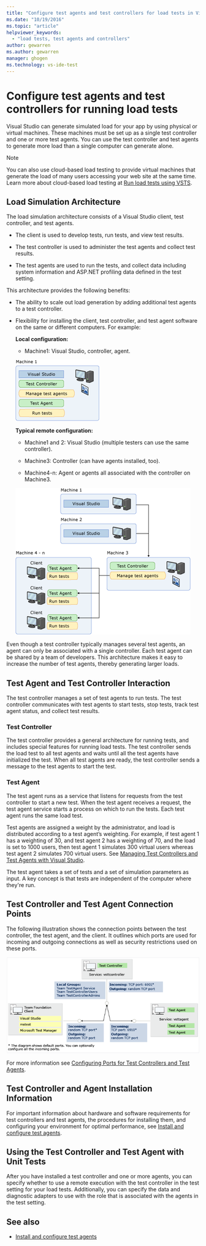 ```yaml
---
title: "Configure test agents and test controllers for load tests in Visual Studio | Microsoft Docs"
ms.date: "10/19/2016"
ms.topic: "article"
helpviewer_keywords:
  - "load tests, test agents and controllers"
author: gewarren
ms.author: gewarren
manager: ghogen
ms.technology: vs-ide-test
---
```

# Configure test agents and test controllers for running load tests

Visual Studio can generate simulated load for your app by using physical or virtual machines. These machines must be set up as a single test controller and one or more test agents. You can use the test controller and test agents to generate more load than a single computer can generate alone.

> [!NOTE]
> You can also use cloud-based load testing to provide virtual machines that generate the load of many users accessing your web site at the same time. Learn more about cloud-based load testing at [Run load tests using VSTS](/vsts/load-test/get-started-simple-cloud-load-test).

## Load Simulation Architecture

The load simulation architecture consists of a Visual Studio client, test controller, and test agents.

-   The client is used to develop tests, run tests, and view test results.

-   The test controller is used to administer the test agents and collect test results.

-   The test agents are used to run the tests, and collect data including system information and ASP.NET profiling data defined in the test setting.

This architecture provides the following benefits:

-   The ability to scale out load generation by adding additional test agents to a test controller.

-   Flexibility for installing the client, test controller, and test agent software on the same or different computers. For example:

     **Local configuration:**

    -   Machine1: Visual Studio, controller, agent.

     ![Local machine using controller and agent](./media/load-test-configa.png)

     **Typical remote configuration:**

    -   Machine1 and 2: Visual Studio (multiple testers can use the same controller).

    -   Machine3: Controller (can have agents installed, too).

    -   Machine4-n: Agent or agents all associated with the controller on Machine3.

     ![Remote machines using controller and agents](./media/load-test-configb.png)

Even though a test controller typically manages several test agents, an agent can only be associated with a single controller. Each test agent can be shared by a team of developers. This architecture makes it easy to increase the number of test agents, thereby generating larger loads.

## Test Agent and Test Controller Interaction

The test controller manages a set of test agents to run tests. The test controller communicates with test agents to start tests, stop tests, track test agent status, and collect test results.

### Test Controller

The test controller provides a general architecture for running tests, and includes special features for running load tests. The test controller sends the load test to all test agents and waits until all the test agents have initialized the test. When all test agents are ready, the test controller sends a message to the test agents to start the test.

### Test Agent

The test agent runs as a service that listens for requests from the test controller to start a new test. When the test agent receives a request, the test agent service starts a process on which to run the tests. Each test agent runs the same load test.

 Test agents are assigned a weight by the administrator, and load is distributed according to a test agent’s weighting. For example, if test agent 1 has a weighting of 30, and test agent 2 has a weighting of 70, and the load is set to 1000 users, then test agent 1 simulates 300 virtual users whereas test agent 2 simulates 700 virtual users. See [Managing Test Controllers and Test Agents with Visual Studio](../test/manage-test-controllers-and-test-agents.md).

 The test agent takes a set of tests and a set of simulation parameters as input. A key concept is that tests are independent of the computer where they're run.

## Test Controller and Test Agent Connection Points

The following illustration shows the connection points between the test controller, the test agent, and the client. It outlines which ports are used for incoming and outgoing connections as well as security restrictions used on these ports.

 ![Test contoller and test agent ports and security](./media/test-controller-agent-firewall.png)

 For more information see [Configuring Ports for Test Controllers and Test Agents](../test/configure-ports-for-test-controllers-and-test-agents.md).

## Test Controller and Agent Installation Information

For important information about hardware and software requirements for test controllers and test agents, the procedures for installing them, and configuring your environment for optimal performance, see [Install and configure test agents](../test/lab-management/install-configure-test-agents.md).

## Using the Test Controller and Test Agent with Unit Tests

After you have installed a test controller and one or more agents, you can specify whether to use a remote execution with the test controller in the test setting for your load tests. Additionally, you can specify the data and diagnostic adapters to use with the role that is associated with the agents in the test setting.

## See also

- [Install and configure test agents](../test/lab-management/install-configure-test-agents.md)